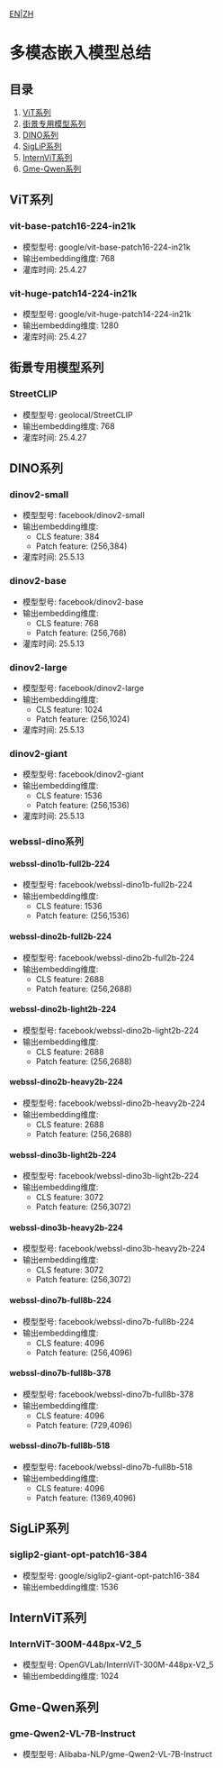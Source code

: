 [EN](embedding_models_summary.md)|[ZH](../zh/embedding_models_summary.md)

# 多模态嵌入模型总结

## 目录
1. [ViT系列](#vit系列)
2. [街景专用模型系列](#街景专用模型系列)
3. [DINO系列](#dino系列)
4. [SigLiP系列](#siglip系列)
5. [InternViT系列](#internvit系列)
6. [Gme-Qwen系列](#gme-qwen系列)

## ViT系列

### vit-base-patch16-224-in21k
- 模型型号: google/vit-base-patch16-224-in21k
- 输出embedding维度: 768
- 灌库时间: 25.4.27

### vit-huge-patch14-224-in21k
- 模型型号: google/vit-huge-patch14-224-in21k
- 输出embedding维度: 1280
- 灌库时间: 25.4.27

## 街景专用模型系列

### StreetCLIP
- 模型型号: geolocal/StreetCLIP
- 输出embedding维度: 768
- 灌库时间: 25.4.27

## DINO系列

### dinov2-small
- 模型型号: facebook/dinov2-small
- 输出embedding维度: 
  - CLS feature: 384
  - Patch feature: (256,384)
- 灌库时间: 25.5.13

### dinov2-base
- 模型型号: facebook/dinov2-base
- 输出embedding维度:
  - CLS feature: 768
  - Patch feature: (256,768)
- 灌库时间: 25.5.13

### dinov2-large
- 模型型号: facebook/dinov2-large
- 输出embedding维度:
  - CLS feature: 1024
  - Patch feature: (256,1024)
- 灌库时间: 25.5.13

### dinov2-giant
- 模型型号: facebook/dinov2-giant
- 输出embedding维度:
  - CLS feature: 1536
  - Patch feature: (256,1536)
- 灌库时间: 25.5.13

### webssl-dino系列

#### webssl-dino1b-full2b-224
- 模型型号: facebook/webssl-dino1b-full2b-224
- 输出embedding维度:
  - CLS feature: 1536
  - Patch feature: (256,1536)

#### webssl-dino2b-full2b-224
- 模型型号: facebook/webssl-dino2b-full2b-224
- 输出embedding维度:
  - CLS feature: 2688
  - Patch feature: (256,2688)

#### webssl-dino2b-light2b-224
- 模型型号: facebook/webssl-dino2b-light2b-224
- 输出embedding维度:
  - CLS feature: 2688
  - Patch feature: (256,2688)

#### webssl-dino2b-heavy2b-224
- 模型型号: facebook/webssl-dino2b-heavy2b-224
- 输出embedding维度:
  - CLS feature: 2688
  - Patch feature: (256,2688)

#### webssl-dino3b-light2b-224
- 模型型号: facebook/webssl-dino3b-light2b-224
- 输出embedding维度:
  - CLS feature: 3072
  - Patch feature: (256,3072)

#### webssl-dino3b-heavy2b-224
- 模型型号: facebook/webssl-dino3b-heavy2b-224
- 输出embedding维度:
  - CLS feature: 3072
  - Patch feature: (256,3072)

#### webssl-dino7b-full8b-224
- 模型型号: facebook/webssl-dino7b-full8b-224
- 输出embedding维度:
  - CLS feature: 4096
  - Patch feature: (256,4096)

#### webssl-dino7b-full8b-378
- 模型型号: facebook/webssl-dino7b-full8b-378
- 输出embedding维度:
  - CLS feature: 4096
  - Patch feature: (729,4096)

#### webssl-dino7b-full8b-518
- 模型型号: facebook/webssl-dino7b-full8b-518
- 输出embedding维度:
  - CLS feature: 4096
  - Patch feature: (1369,4096)

## SigLiP系列

### siglip2-giant-opt-patch16-384
- 模型型号: google/siglip2-giant-opt-patch16-384
- 输出embedding维度: 1536

## InternViT系列

### InternViT-300M-448px-V2_5
- 模型型号: OpenGVLab/InternViT-300M-448px-V2_5
- 输出embedding维度: 1024

## Gme-Qwen系列

### gme-Qwen2-VL-7B-Instruct
- 模型型号: Alibaba-NLP/gme-Qwen2-VL-7B-Instruct 